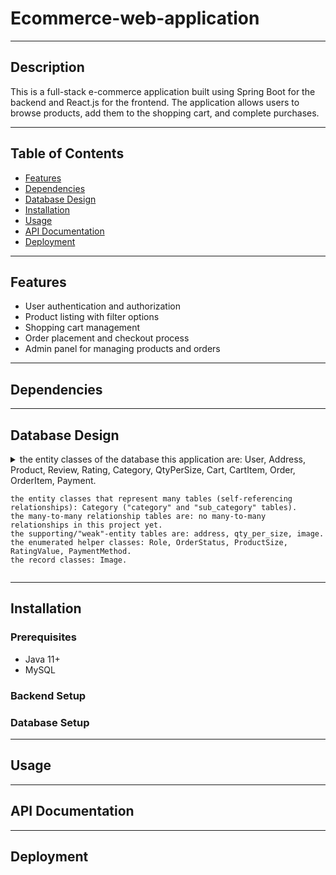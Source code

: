 # Ecommerce-web-application

---

## Description
This is a full-stack e-commerce application built using Spring Boot for the backend and React.js for the frontend. The application allows users to browse products, add them to the shopping cart, and complete purchases.

---

## Table of Contents
- [Features](#features)
- [Dependencies](#dependencies)
- [Database Design](#Database-Design)
- [Installation](#installation)
- [Usage](#usage)
- [API Documentation](#API-Documentation)
- [Deployment](#deployment)

---

## Features
- User authentication and authorization
- Product listing with filter options
- Shopping cart management
- Order placement and checkout process
- Admin panel for managing products and orders

---

## Dependencies

---

## Database Design
<details>
  <summary>
    the entity classes of the database this application are: User, Address, Product, Review, Rating, Category, QtyPerSize, Cart, CartItem, Order, OrderItem, Payment.

    the entity classes that represent many tables (self-referencing relationships): Category ("category" and "sub_category" tables).
    the many-to-many relationship tables are: no many-to-many relationships in this project yet.
    the supporting/"weak"-entity tables are: address, qty_per_size, image.
    the enumerated helper classes: Role, OrderStatus, ProductSize, RatingValue, PaymentMethod.
    the record classes: Image.
  </summary>

  - relationships:
    - user table:
      - has one-to-many relationship with cart table
      - has one-to-many relationship with order table
      - has one-to-many relationship with payment table
      - has one-to-many relationship with address table
      - has one-to-many relationship with review table
      - has one-to-many relationship with rating table
    - address table:
      - has many-to-one relationship with user table
    - product table:
      - has one-to-one relationship with cart_item table
      - has one-to-one relationship with order_item table
      - has one-to-many relationship with review table
      - has one-to-many relationship with rating table
      - has many-to-one relationship with category table
      - has one-to-many (or can be one-to-one, that is when using alternative design for this table) relationship with qty_per_size table
    - review table:
      - has many-to-one relationship with product table
      - has many-to-one relationship with user table
      - has one-to-many relationship with rating table
    - rating table:
      - has many-to-one relationship with product table
      - has many-to-one relationship with user table
      - has many-to-one relationship with review table
    - category table:
      - has one-to-many relationship with product table
      - has one-to-many relationship with sub_category table
    - sub_category table:
      - has many-to-one relationship with category table
    - qty_per_size table:
      - has many-to-one (or can be one-to-one, that is when using alternative design for this table) relationship with product table
    - cart table:
      - has many-to-one relationship with user table
      - has one-to-many relationship with cart_item table
    - cart_item table:
      - has one-to-one relationship with product table
      - has many-to-one relationship with cart table
    - order table:
      - has many-to-one relationship with user table
      - has one-to-many relationship with order_item table
    - order_item:
      - has one-to-one relationship with product table
      - has many-to-one relationship with order table
    - Payment:
      - has one-to-one relationship with order table

  - association of the database tables with their functionsalities/features in the application:
    - product table:
      - to display store products (along with filteration)
    - user table:
      - for authentication
      - for payment process
    - address table:
      - for payment process
    - review table:
      - for products reviews
    - rating table:
      - for products ratings
    - category:
      - for product filteration
    - qty_per_size table:
      - to check the stock status of the product
    - cart and cart_item tables:
      - for checkout process
    - order and order_item tables:
      - for ordering process
    - Payment:
      - to complete user's payment process
</details>

---

## Installation


### Prerequisites
- Java 11+
- MySQL


### Backend Setup


### Database Setup

---

## Usage

---

## API Documentation

---

## Deployment
